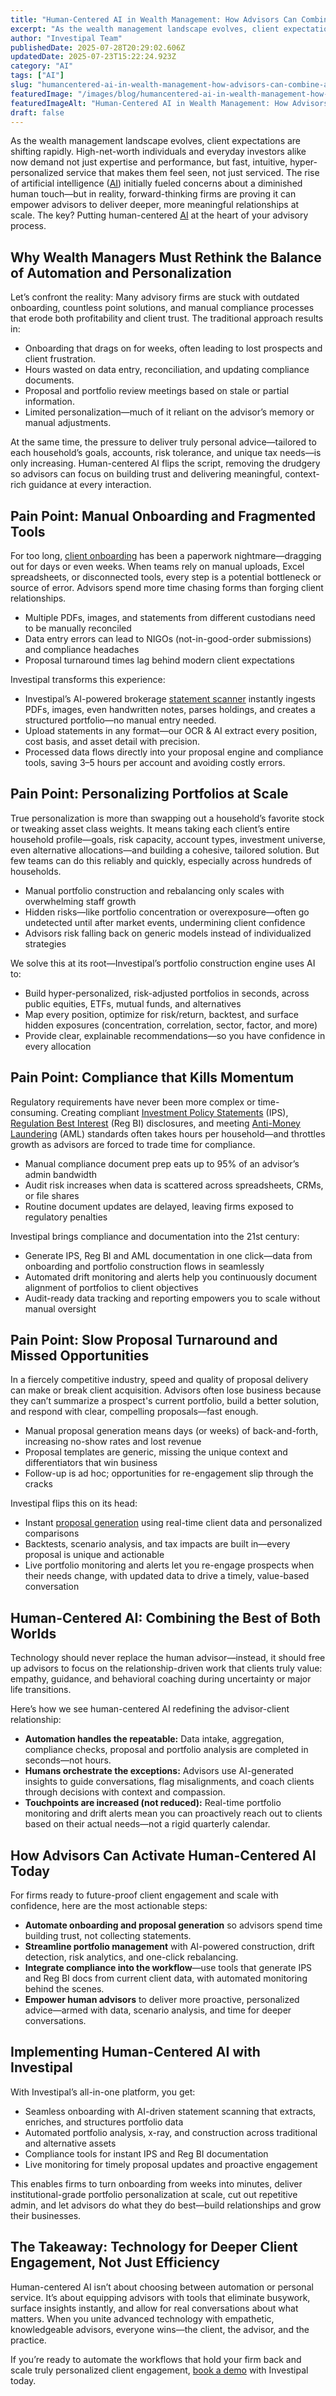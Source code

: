 ```yaml
---
title: "Human-Centered AI in Wealth Management: How Advisors Can Combine Automation with Personalized Client Engagement"
excerpt: "As the wealth management landscape evolves, client expectations are shifting rapidly. High-net-worth individuals and everyday investors alike now demand not just expertise and performance, but fast, intuitive,."
author: "Investipal Team"
publishedDate: 2025-07-28T20:29:02.606Z
updatedDate: 2025-07-23T15:22:24.923Z
category: "AI"
tags: ["AI"]
slug: "humancentered-ai-in-wealth-management-how-advisors-can-combine-automation-with-personalized-client-engagement"
featuredImage: "/images/blog/humancentered-ai-in-wealth-management-how-advisors-can-combine-automation-with-personalized-client-engagement__hero.jpg"
featuredImageAlt: "Human-Centered AI in Wealth Management: How Advisors Can Combine Automation with Personalized Client Engagement"
draft: false
---
```

<p id="">As the wealth management landscape evolves, client expectations are shifting rapidly. High-net-worth individuals and everyday investors alike now demand not just expertise and performance, but fast, intuitive, hyper-personalized service that makes them feel seen, not just serviced. The rise of artificial intelligence (<a href="/blog/tag/ai">AI</a>) initially fueled concerns about a diminished human touch—but in reality, forward-thinking firms are proving it can empower advisors to deliver deeper, more meaningful relationships at scale. The key? Putting human-centered <a href="/blog/tag/ai">AI</a> at the heart of your advisory process.</p><h2 id="">Why Wealth Managers Must Rethink the Balance of Automation and Personalization</h2><p id="">Let’s confront the reality: Many advisory firms are stuck with outdated onboarding, countless point solutions, and manual compliance processes that erode both profitability and client trust. The traditional approach results in:</p><ul id=""><li id="">Onboarding that drags on for weeks, often leading to lost prospects and client frustration.</li><li id="">Hours wasted on data entry, reconciliation, and updating compliance documents.</li><li id="">Proposal and portfolio review meetings based on stale or partial information.</li><li id="">Limited personalization—much of it reliant on the advisor’s memory or manual adjustments.</li></ul><p id="">At the same time, the pressure to deliver truly personal advice—tailored to each household’s goals, accounts, risk tolerance, and unique tax needs—is only increasing. Human-centered AI flips the script, removing the drudgery so advisors can focus on building trust and delivering meaningful, context-rich guidance at every interaction.</p><h2 id="">Pain Point: Manual Onboarding and Fragmented Tools</h2><p id="">For too long, <a href="/features/client-acquisition">client onboarding</a> has been a paperwork nightmare—dragging out for days or even weeks. When teams rely on manual uploads, Excel spreadsheets, or disconnected tools, every step is a potential bottleneck or source of error. Advisors spend more time chasing forms than forging client relationships.</p><ul id=""><li id="">Multiple PDFs, images, and statements from different custodians need to be manually reconciled</li><li id="">Data entry errors can lead to NIGOs (not-in-good-order submissions) and compliance headaches</li><li id="">Proposal turnaround times lag behind modern client expectations</li></ul><p id="">Investipal transforms this experience:</p><ul id=""><li id="">Investipal’s AI-powered brokerage <a href="/features/automated-statement-scanner">statement scanner</a> instantly ingests PDFs, images, even handwritten notes, parses holdings, and creates a structured portfolio—no manual entry needed.</li><li id="">Upload statements in any format—our OCR & AI extract every position, cost basis, and asset detail with precision.</li><li id="">Processed data flows directly into your proposal engine and compliance tools, saving 3–5 hours per account and avoiding costly errors.</li></ul><h2 id="">Pain Point: Personalizing Portfolios at Scale</h2><p id="">True personalization is more than swapping out a household’s favorite stock or tweaking asset class weights. It means taking each client’s entire household profile—goals, risk capacity, account types, investment universe, even alternative allocations—and building a cohesive, tailored solution. But few teams can do this reliably and quickly, especially across hundreds of households.</p><ul id=""><li id="">Manual portfolio construction and rebalancing only scales with overwhelming staff growth</li><li id="">Hidden risks—like portfolio concentration or overexposure—often go undetected until after market events, undermining client confidence</li><li id="">Advisors risk falling back on generic models instead of individualized strategies</li></ul><p id="">We solve this at its root—Investipal’s portfolio construction engine uses AI to:</p><ul id=""><li id="">Build hyper-personalized, risk-adjusted portfolios in seconds, across public equities, ETFs, mutual funds, and alternatives</li><li id="">Map every position, optimize for risk/return, backtest, and surface hidden exposures (concentration, correlation, sector, factor, and more)</li><li id="">Provide clear, explainable recommendations—so you have confidence in every allocation</li></ul><h2 id="">Pain Point: Compliance that Kills Momentum</h2><p id="">Regulatory requirements have never been more complex or time-consuming. Creating compliant <a href="/features/investment-policy-statements">Investment Policy Statements</a> (IPS), <a href="/features/regulation-best-interest-generator">Regulation Best Interest</a> (Reg BI) disclosures, and meeting <a href="/blog/automated-aml-checks-financial-advisors-can-use-to-streamline-onboarding-and-maintain-compliance">Anti-Money Laundering</a> (AML) standards often takes hours per household—and throttles growth as advisors are forced to trade time for compliance.</p><ul id=""><li id="">Manual compliance document prep eats up to 95% of an advisor’s admin bandwidth</li><li id="">Audit risk increases when data is scattered across spreadsheets, CRMs, or file shares</li><li id="">Routine document updates are delayed, leaving firms exposed to regulatory penalties</li></ul><p id="">Investipal brings compliance and documentation into the 21st century:</p><ul id=""><li id="">Generate IPS, Reg BI and AML documentation in one click—data from onboarding and portfolio construction flows in seamlessly</li><li id="">Automated drift monitoring and alerts help you continuously document alignment of portfolios to client objectives</li><li id="">Audit-ready data tracking and reporting empowers you to scale without manual oversight</li></ul><h2 id="">Pain Point: Slow Proposal Turnaround and Missed Opportunities</h2><p id="">In a fiercely competitive industry, speed and quality of proposal delivery can make or break client acquisition. Advisors often lose business because they can’t summarize a prospect's current portfolio, build a better solution, and respond with clear, compelling proposals—fast enough.</p><ul id=""><li id="">Manual proposal generation means days (or weeks) of back-and-forth, increasing no-show rates and lost revenue</li><li id="">Proposal templates are generic, missing the unique context and differentiators that win business</li><li id="">Follow-up is ad hoc; opportunities for re-engagement slip through the cracks</li></ul><p id="">Investipal flips this on its head:</p><ul id=""><li id="">Instant <a href="/blog/how-to-create-professional-investment-proposals-in-under-10-minutes">proposal generation</a> using real-time client data and personalized comparisons</li><li id="">Backtests, scenario analysis, and tax impacts are built in—every proposal is unique and actionable</li><li id="">Live portfolio monitoring and alerts let you re-engage prospects when their needs change, with updated data to drive a timely, value-based conversation</li></ul><h2 id="">Human-Centered AI: Combining the Best of Both Worlds</h2><p id="">Technology should never replace the human advisor—instead, it should free up advisors to focus on the relationship-driven work that clients truly value: empathy, guidance, and behavioral coaching during uncertainty or major life transitions.</p><p id="">Here’s how we see human-centered AI redefining the advisor-client relationship:</p><ul id=""><li id=""><strong id="">Automation handles the repeatable:</strong> Data intake, aggregation, compliance checks, proposal and portfolio analysis are completed in seconds—not hours.</li><li id=""><strong id="">Humans orchestrate the exceptions:</strong> Advisors use AI-generated insights to guide conversations, flag misalignments, and coach clients through decisions with context and compassion.</li><li id=""><strong id="">Touchpoints are increased (not reduced):</strong> Real-time portfolio monitoring and drift alerts mean you can proactively reach out to clients based on their actual needs—not a rigid quarterly calendar.</li></ul><h2 id="">How Advisors Can Activate Human-Centered AI Today</h2><p id="">For firms ready to future-proof client engagement and scale with confidence, here are the most actionable steps:</p><ul id=""><li id=""><strong id="">Automate onboarding and proposal generation</strong> so advisors spend time building trust, not collecting statements.</li><li id=""><strong id="">Streamline portfolio management</strong> with AI-powered construction, drift detection, risk analytics, and one-click rebalancing.</li><li id=""><strong id="">Integrate compliance into the workflow</strong>—use tools that generate IPS and Reg BI docs from current client data, with automated monitoring behind the scenes.</li><li id=""><strong id="">Empower human advisors</strong> to deliver more proactive, personalized advice—armed with data, scenario analysis, and time for deeper conversations.</li></ul><h2 id="">Implementing Human-Centered AI with Investipal</h2><p id="">With Investipal’s all-in-one platform, you get:</p><ul id=""><li id="">Seamless onboarding with AI-driven statement scanning that extracts, enriches, and structures portfolio data</li><li id="">Automated portfolio analysis, x-ray, and construction across traditional and alternative assets</li><li id="">Compliance tools for instant IPS and Reg BI documentation</li><li id="">Live monitoring for timely proposal updates and proactive engagement</li></ul><p id="">This enables firms to turn onboarding from weeks into minutes, deliver institutional-grade portfolio personalization at scale, cut out repetitive admin, and let advisors do what they do best—build relationships and grow their businesses.</p><h2 id="">The Takeaway: Technology for Deeper Client Engagement, Not Just Efficiency</h2><p id="">Human-centered AI isn’t about choosing between automation or personal service. It’s about equipping advisors with tools that eliminate busywork, surface insights instantly, and allow for real conversations about what matters. When you unite advanced technology with empathetic, knowledgeable advisors, everyone wins—the client, the advisor, and the practice.</p><p id="">If you’re ready to automate the workflows that hold your firm back and scale truly personalized client engagement, <a href="/book-a-demo">book a demo</a> with Investipal today.</p>